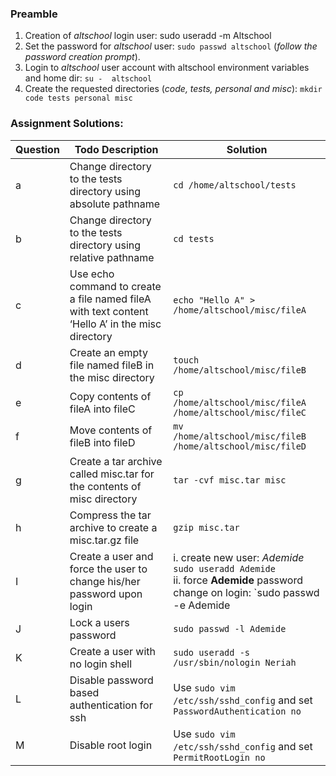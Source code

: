 ### Preamble

1.  Creation of *altschool* login user: sudo useradd -m Altschool
2.  Set the password for *altschool* user:  `sudo passwd altschool` (_follow the password creation prompt_).
3.  Login to *altschool* user account with altschool environment variables and home dir: `su -  altschool`
4.  Create the requested directories (_code, tests, personal and misc_): `mkdir code tests personal misc`

  



### Assignment Solutions:

| Question | Todo Description | Solution |
|--------|------------------|----------|
| a      | Change directory to the tests directory using absolute pathname                 | `cd /home/altschool/tests`     |
| b      | Change directory to the tests directory using relative pathname                  | `cd tests`         |
| c      | Use echo command to create a file named fileA with text content ‘Hello A’ in the misc directory                  | `echo "Hello A" > /home/altschool/misc/fileA`          |
| d      | Create an empty file named fileB in the misc directory                  | `touch /home/altschool/misc/fileB`         |
| e      | Copy contents of fileA into fileC                  | `cp /home/altschool/misc/fileA /home/altschool/misc/fileC`         |
| f      |  Move contents of fileB into fileD                | `mv /home/altschool/misc/fileB /home/altschool/misc/fileD`          |
| g      | Create a tar archive called misc.tar for the contents of misc directory                  | `tar -cvf misc.tar misc`          |
| h      | Compress the tar archive to create a misc.tar.gz file  | `gzip misc.tar`         |
| I      | Create a user and force the user to change his/her password upon login                 |i. create new user: _Ademide_ `sudo useradd Ademide` <br> ii. force **Ademide** password change on login: `sudo passwd -e Ademide
| J      | Lock a users password | `sudo passwd -l Ademide`         |
| K      | Create a user with no login shell                 |  `sudo useradd -s /usr/sbin/nologin Neriah`        |
| L      | Disable password based authentication for ssh                  | Use `sudo vim /etc/ssh/sshd_config` and set `PasswordAuthentication no`       | 
| M      | Disable root login     | Use `sudo vim /etc/ssh/sshd_config` and set `PermitRootLogin no`          |

